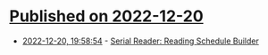# [Published on 2022-12-20](index.md)

* [2022-12-20, 19:58:54](https://news.ycombinator.com/item?id=34071611) - [Serial Reader: Reading Schedule Builder](https://www.serialreader.org/schedule-builder/2023/)
